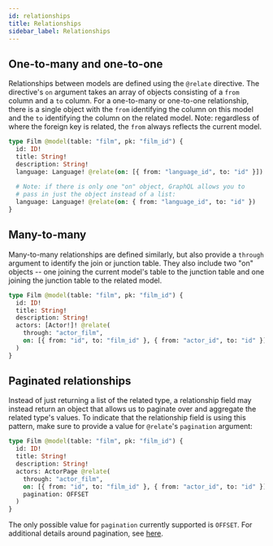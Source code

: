 ```yaml
---
id: relationships
title: Relationships
sidebar_label: Relationships
---
```


## One-to-many and one-to-one

Relationships between models are defined using the `@relate` directive. The directive's `on` argument takes an array of objects consisting of a `from` column and a `to` column. For a one-to-many or one-to-one relationship, there is a single object with the `from` identifying the column on this model and the `to` identifying the column on the related model. Note: regardless of where the foreign key is related, the `from` always reflects the current model.

```graphql
type Film @model(table: "film", pk: "film_id") {
  id: ID!
  title: String!
  description: String!
  language: Language! @relate(on: [{ from: "language_id", to: "id" }])
  
  # Note: if there is only one "on" object, GraphQL allows you to
  # pass in just the object instead of a list:
  language: Language! @relate(on: { from: "language_id", to: "id" })
}
```

## Many-to-many

Many-to-many relationships are defined similarly, but also provide a `through` argument to identify the join or junction table. They also include two "on" objects -- one joining the current model's table to the junction table and one joining the junction table to the related model.

```graphql
type Film @model(table: "film", pk: "film_id") {
  id: ID!
  title: String!
  description: String!
  actors: [Actor!]! @relate(
    through: "actor_film",
    on: [{ from: "id", to: "film_id" }, { from: "actor_id", to: "id" }]
  )
}
```

## Paginated relationships

Instead of just returning a list of the related type, a relationship field may instead return an object that allows us to paginate over and aggregate the related type's values. To indicate that the relationship field is using this pattern, make sure to provide a value for `@relate`'s `pagination` argument:

```graphql
type Film @model(table: "film", pk: "film_id") {
  id: ID!
  title: String!
  description: String!
  actors: ActorPage @relate(
    through: "actor_film",
    on: [{ from: "id", to: "film_id" }, { from: "actor_id", to: "id" }]
    pagination: OFFSET
  )
}
```

The only possible value for `pagination` currently supported is `OFFSET`. For additional details around pagination, see [here](pagination).